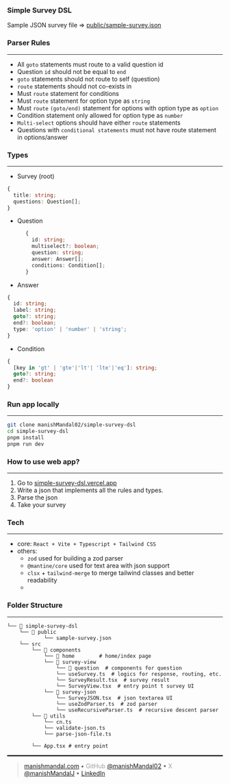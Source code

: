 ### Simple Survey DSL

Sample JSON survey file => [public/sample-survey.json](https://github.com/manishMandal02/simple-survey-dsl/blob/main/public/sample-survey.json)

### Parser Rules

---

- All `goto` statements must route to a valid question id
- Question `id` should not be equal to `end`
- `goto` statements should not route to self (question)
- `route` statements should not co-exists in
- Must `route` statement for conditions
- Must `route` statement for option type as `string`
- Must `route` `(goto/end)` statement for options with option type as `option`
- Condition statement only allowed for option type as `number`
- `Multi-select` options should have either `route` statements
- Questions with `conditional statements` must not have route statement in options/answer

### Types

---

- Survey (root)

```ts
{
  title: string;
  questions: Question[];
}
```

- Question

```ts
      {
        id: string;
        multiselect?: boolean;
        question: string;
        answer: Answer[];
        conditions: Condition[];
      }
```

- Answer

```ts
{
  id: string;
  label: string;
  goto?: string;
  end?: boolean;
  type: 'option' | 'number' | 'string';
}
```

- Condition

```ts
{
  [key in 'gt' | 'gte'|'lt'| 'lte'|'eq']: string;
  goto?: string;
  end?: boolean
}
```

### Run app locally

---

```bash
git clone manishMandal02/simple-survey-dsl
cd simple-survey-dsl
pnpm install
pnpm run dev
```

### How to use web app?

---

1. Go to [simple-survey-dsl.vercel.app](https://simple-survey-dsl.vercel.app/)
2. Write a json that implements all the rules and types.
3. Parse the json
4. Take your survey

### Tech

---

- core: `React + Vite + Typescript + Tailwind CSS`
- others:
  - `zod` used for building a zod parser
  - `@mantine/core` used for text area with json support
  - `clsx` + `tailwind-merge` to merge tailwind classes and better readability
  -

### Folder Structure

---

```
└── 📁 simple-survey-dsl
    └── 📁 public
            └── sample-survey.json
    └── src
        └── 📁 components
            └── 📁 home        # home/index page
            └── 📁 survey-view
                └── 📁 question  # components for question
                └── useSurvey.ts  # logics for response, routing, etc.
                └── SurveyResult.tsx  # survey result
                └── SurveyView.tsx  # entry point t survey UI
            └── 📁 survey-json
                └── SurveyJSON.tsx  # json textarea UI
                └── useZodParser.ts  # zod parser
                └── useRecursiveParser.ts  # recursive descent parser
        └── 📁 utils
            └── cn.ts
            └── validate-json.ts
            └── parse-json-file.ts

        └── App.tsx # entry point

```

<hr style="height:3px; border:none; background-color:#2e2e2e;" />

> [manishmandal.com](https://manishmandal.com) • <span style="opacity:0.6;">GitHub </span> [@manishMandal02](https://github.com/manishMandal02) • <span style="opacity:0.6;">X</span> [@manishMandalJ](https://twitter.com/manishMandalJ) • [LinkedIn](https://www.linkedin.com/in/manish-mandal/)
